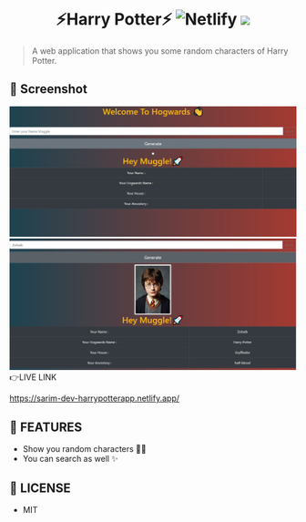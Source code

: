 <div align="center">
	<h1>⚡Harry Potter⚡
	<img alt="Netlify" src="https://img.shields.io/netlify/ef6bec37-0c07-4470-9a0f-7bccafc8aaba?logo=covid-19&logoColor=blue">
<img src="https://img.shields.io/github/license/mashape/apistatus.svg?style=flat-square">
</h1>
</div>

>A web application that shows you some random characters of Harry Potter.
 
 ## 🎩 Screenshot
 <img src = "src\components\app.jpg" alt="Application Interface"/>
 <br>
 <img src = "src\components\working.jpg" alt = "Application />
 

## 👉LIVE LINK
https://sarim-dev-harrypotterapp.netlify.app/

## 🚀 FEATURES

- Show you random characters 🐱‍🏍
- You can search as well ✨


## 🔑 LICENSE

- MIT